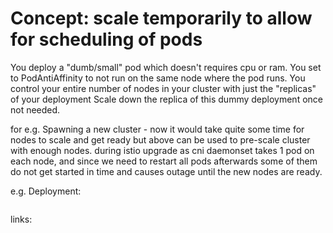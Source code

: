 # Concept: scale temporarily to allow for scheduling of pods 


You deploy a "dumb/small" pod which doesn't requires cpu or ram.
You set to PodAntiAffinity to not run on the same node where the pod runs.
You control your entire number of nodes in your cluster with just the "replicas" of your deployment
Scale down the replica of this dummy deployment once not needed.

for e.g. 
Spawning a new cluster - now it would take quite some time for nodes to scale and get ready but above can be used to pre-scale cluster with enough nodes. 
during istio upgrade as cni daemonset takes 1 pod on each node, and since we need to restart all pods afterwards some of them do not get started in time and causes outage until the new nodes are ready.

e.g. Deployment:
```yaml


```


links:
